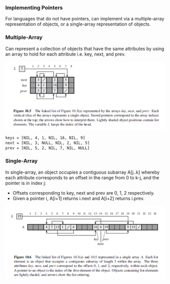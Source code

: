 ### Implementing Pointers

For languages that do not have pointers, can implement via a multiple-array representation of objects, or a single-array representation of objects.

### Multiple-Array

Can represent a collection of objects that have the same attributes by using an array to hold for each attribute i.e. key, next, and prev.

<img src="../../images/linked-list-multiple-array.PNG">

```
keys = [NIL, 4, 1, NIL, 16, NIL, 9]
next = [NIL, 3, NULL, NIL, 2, NIL, 5]
prev = [NIL, 5, 2, NIL, 7, NIL, NULL]
```

### Single-Array

In single-array, an object occupies a contiguous subarray A[j..k] whereby each attribute corresponds to an offset in the range from 0 to k-j, and the pointer is in index j:

- Offsets corresponding to key, next and prev are 0, 1, 2 respectively.
- Given a pointer i, A[i+1] returns i.next and A[i+2] returns i.prev. 

<img src="../../images/linked-list-single-array.PNG">

